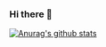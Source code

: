 ### Hi there 👋

[![Anurag's github stats](https://github-readme-stats.vercel.app/api?username=petvi)](https://github.com/anuraghazra/github-readme-stats)
